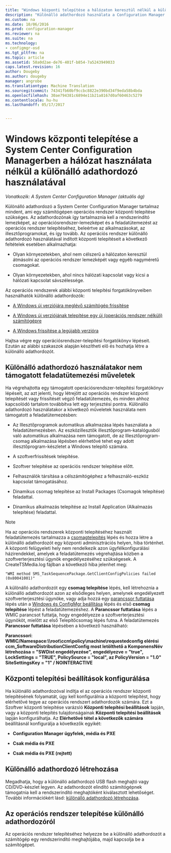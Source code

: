 ```yaml
---
title: "Windows központi telepítése a hálózaton keresztül nélkül a különálló adathordozó használatával |} Microsoft Docs"
description: "Különálló adathordozó használata a Configuration Manager ahol sávszélessége korlátozott operációs rendszerek központi telepítéséhez vagy egy lehetőség, hogy a frissítés, telepítse vagy számítógépek frissítéséhez."
ms.custom: na
ms.date: 10/06/2016
ms.prod: configuration-manager
ms.reviewer: na
ms.suite: na
ms.technology:
- configmgr-osd
ms.tgt_pltfrm: na
ms.topic: article
ms.assetid: 58a0d2ae-de76-401f-b854-7a5243949033
caps.latest.revision: 16
author: Dougeby
ms.author: dougeby
manager: angrobe
ms.translationtype: Machine Translation
ms.sourcegitcommit: 74341fb60bf9ccbc8822e390bd34f9eda58b4bda
ms.openlocfilehash: 30ae794381c6894e11b21a8167d0af60463c5279
ms.contentlocale: hu-hu
ms.lasthandoff: 05/17/2017


---
```

# <a name="use-stand-alone-media-to-deploy-windows-without-using-the-network-in-system-center-configuration-manager"></a>Windows központi telepítése a System Center Configuration Managerben a hálózat használata nélkül a különálló adathordozó használatával

*Vonatkozik: A System Center Configuration Manager (aktuális ág)*

Különálló adathordozó a System Center Configuration Manager tartalmaz mindent, ami egy számítógépen operációs rendszer központi telepítése szükséges. Az adathordozónak így tartalmaznia kell a rendszerindító lemezképet, az operációsrendszer-lemezképet és a feladatütemezést az operációs rendszer telepítéséhez, beleértve az alkalmazásokat, az illesztőprogramokat, és így tovább. Az operációs rendszer különálló adathordozó használatával indított központi telepítéseit a következő feltételek esetében alkalmazhatja:  

-   Olyan környezetekben, ahol nem célszerű a hálózaton keresztül átmásolni az operációs rendszer lemezképét vagy egyéb nagyméretű csomagokat.  

-   Olyan környezetekben, ahol nincs hálózati kapcsolat vagy kicsi a hálózati kapcsolat sávszélessége.  

Az operációs rendszerek alábbi központi telepítési forgatókönyveiben használhatók különálló adathordozók:  

-   [A Windows új verziójára meglévő számítógép frissítése](refresh-an-existing-computer-with-a-new-version-of-windows.md)  

-   [A Windows új verziójának telepítése egy új (operációs rendszer nélküli) számítógépre](install-new-windows-version-new-computer-bare-metal.md)  

-   [A Windows frissítése a legújabb verzióra](upgrade-windows-to-the-latest-version.md)  

 Hajtsa végre egy operációsrendszer-telepítési forgatókönyv lépéseit. Ezután az alábbi szakaszok alapján készítheti elő és hozhatja létre a különálló adathordozót.  

## <a name="task-sequence-actions-not-supported-when-using-stand-alone-media"></a>Különálló adathordozó használatakor nem támogatott feladatütemezési műveletek  
 Ha végrehajtotta egy támogatott operációsrendszer-telepítési forgatókönyv lépéseit, az azt jelenti, hogy létrejött az operációs rendszer központi telepítését vagy frissítését végző feladatütemezés, és minden ahhoz kapcsolódó tartalom továbbítva lett egy terjesztési pontra. Különálló adathordozó használatakor a következő műveletek használata nem támogatott a feladatütemezésben:  

-   Az Illesztőprogramok automatikus alkalmazása lépés használata a feladatütemezésben. Az eszközillesztők illesztőprogram-katalógusból való automatikus alkalmazása nem támogatott, de az Illesztőprogram-csomag alkalmazása lépésben elérhetővé tehet egy adott illesztőprogram-készletet a Windows telepítő számára.  

-   A szoftverfrissítések telepítése.  

-   Szoftver telepítése az operációs rendszer telepítése előtt.  

-   Felhasználók társítása a célszámítógéphez a felhasználó-eszköz kapcsolat támogatásához.  

-   Dinamikus csomag telepítése az Install Packages (Csomagok telepítése) feladattal.  

-   Dinamikus alkalmazás telepítése az Install Application (Alkalmazás telepítése) feladattal.  

> [!NOTE]  
>  Ha az operációs rendszerek központi telepítéséhez használt feladatütemezés tartalmazza a [csomagtelepítés](../understand/task-sequence-steps.md#BKMK_InstallPackage) lépés és hozza létre a különálló adathordozót egy központi adminisztrációs helyen, hiba történhet. A központi felügyeleti hely nem rendelkezik azon ügyfélkonfigurálási házirendekkel, amelyek a feladatütemezés végrehajtása közben a szoftverterjesztési ügynök engedélyezéséhez szükségesek. A CreateTSMedia.log fájlban a következő hiba jelenhet meg:  
>   
>  `"WMI method SMS_TaskSequencePackage.GetClientConfigPolicies failed (0x80041001)"`
>   
>  A különálló adathordozót egy **csomag telepítése** lépés, kell létrehoznia a különálló adathordozót azon az elsődleges helyen, amelynek engedélyezett szoftverterjesztési ügynöke, vagy adja hozzá egy [parancssor futtatása](../understand/task-sequence-steps.md#BKMK_RunCommandLine) lépés után a [Windows és ConfigMgr beállítása](../understand/task-sequence-steps.md#BKMK_SetupWindowsandConfigMgr) lépés és első **csomag telepítése** lépést a feladatütemezéshez. A **Parancssor futtatása** lépés a WMIC parancsot futtatja, hogy engedélyezze a szoftverterjesztési ügynököt, mielőtt az első Telepítőcsomag lépés futna. A feladatütemezés **Parancssor futtatása** lépésében a következő használható:  
>   
>  **Parancssori**: **WMIC/Namespace:\\\root\ccm\policy\machine\requestedconfig elérési ccm_SoftwareDistributionClientConfig most letölthető a KomponensNév létrehozása = "SWDist engedélyezése", engedélyezve = "true", LockSettings = "TRUE", PolicySource = "local", az PolicyVersion = "1.0" SiteSettingsKey = "1" / NOINTERACTIVE**  

## <a name="configure-deployment-settings"></a>Központi telepítési beállítások konfigurálása  
 Ha különálló adathordozóval indítja el az operációs rendszer központi telepítésének folyamatát, úgy kell konfigurálnia a központi telepítést, hogy elérhetővé tegye az operációs rendszert adathordozók számára. Ezt a Szoftver központi telepítése varázsló **Központi telepítési beállítások** lapján, vagy a központi telepítés tulajdonságainak **Központi telepítési beállítások** lapján konfigurálhatja.  Az **Elérhetővé tétel a következők számára** beállításnál konfigurálja a következők egyikét:  

-   **Configuration Manager ügyfelek, média és PXE**  

-   **Csak média és PXE**  

-   **Csak média és PXE (rejtett)**  

## <a name="create-the-stand-alone-media"></a>Különálló adathordozó létrehozása  
 Megadhatja, hogy a különálló adathordozó USB flash meghajtó vagy CD/DVD-készlet legyen. Az adathordozót elindító számítógépnek támogatnia kell a rendszerindító meghajtóként kiválasztott lehetőséget. További információkért lásd: [különálló adathordozó létrehozása](create-stand-alone-media.md).  

## <a name="install-the-operating-system-from-stand-alone-media"></a>Az operációs rendszer telepítése különálló adathordozóról  
 Az operációs rendszer telepítéséhez helyezze be a különálló adathordozót a számítógép egy rendszerindító meghajtójába, majd kapcsolja be a számítógépet.  

